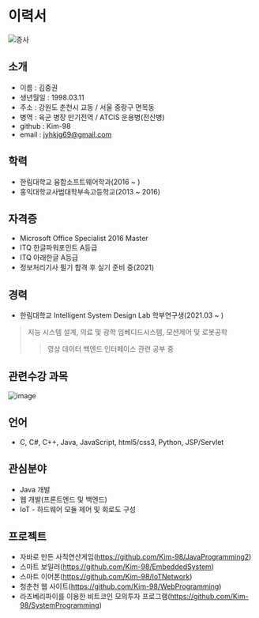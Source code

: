 # 이력서
![증사](https://user-images.githubusercontent.com/67696918/117563458-f5ec5080-b0e0-11eb-992b-5ed6b3692985.png)

## 소개
* 이름 : 김중권
* 생년월일 : 1998.03.11
* 주소 : 강원도 춘천시 교동 / 서울 중랑구 면목동
* 병역 : 육군 병장 만기전역 / ATCIS 운용병(전산병)
* github : Kim-98
* email : jyhkjg69@gmail.com

## 학력
* 한림대학교 융합소프트웨어학과(2016 ~ )
* 홍익대학교사범대학부속고등학교(2013 ~ 2016)

## 자격증
* Microsoft Office Specialist 2016 Master
* ITQ 한글파워포인트 A등급
* ITQ 아래한글 A등급
* 정보처리기사 필기 합격 후 실기 준비 중(2021)

## 경력
* 한림대학교 Intelligent System Design Lab 학부연구생(2021.03 ~ )
> 지능 시스템 설계, 의료 및 광학 임베디드시스템, 모션제어 및 로봇공학
>> 영상 데이터 백엔드 인터페이스 관련 공부 중

## 관련수강 과목
![image](https://user-images.githubusercontent.com/67696918/117566586-6cde1500-b0f2-11eb-8a29-1896b7ce3532.png)

## 언어
* C, C#, C++, Java, JavaScript, html5/css3, Python, JSP/Servlet

## 관심분야
* Java 개발
* 웹 개발(프론트엔드 및 백엔드)
* IoT - 하드웨어 모듈 제어 및 회로도 구성

## 프로젝트
* 자바로 만든 사칙연산게임(https://github.com/Kim-98/JavaProgramming2)
* 스마트 보일러(https://github.com/Kim-98/EmbeddedSystem)
* 스마트 이어폰(https://github.com/Kim-98/IoTNetwork)
* 청춘천 웹 사이트(https://github.com/Kim-98/WebProgramming)
* 라즈베리파이를 이용한 비트코인 모의투자 프로그램(https://github.com/Kim-98/SystemProgramming)
